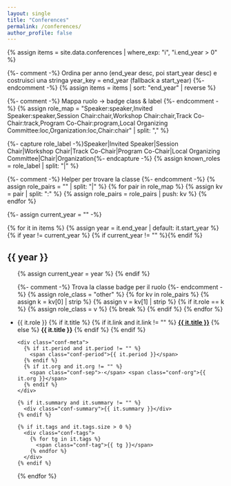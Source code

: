 ```yaml
---
layout: single
title: "Conferences"
permalink: /conferences/
author_profile: false
---
```


{% assign items = site.data.conferences | where_exp: "i", "i.end_year > 0" %}

{%- comment -%}
Ordina per anno (end_year desc, poi start_year desc) e costruisci
una stringa year_key = end_year (fallback a start_year)
{%- endcomment -%}
{% assign items = items | sort: "end_year" | reverse %}

{%- comment -%}
Mappa ruolo → badge class & label
{%- endcomment -%}
{% assign role_map = 
  "Speaker:speaker,Invited Speaker:speaker,Session Chair:chair,Workshop Chair:chair,Track Co-Chair:track,Program Co-Chair:program,Local Organizing Committee:loc,Organization:loc,Chair:chair" | split: "," %}

{%- capture role_label -%}Speaker|Invited Speaker|Session Chair|Workshop Chair|Track Co-Chair|Program Co-Chair|Local Organizing Committee|Chair|Organization{%- endcapture -%}
{% assign known_roles = role_label | split: "|" %}

{%- comment -%}
Helper per trovare la classe
{%- endcomment -%}
{% assign role_pairs = "" | split: "|" %}
{% for pair in role_map %}
  {% assign kv = pair | split: ":" %}
  {% assign role_pairs = role_pairs | push: kv %}
{% endfor %}

{%- assign current_year = "" -%}
<div class="conf-wrap">

{% for it in items %}
  {% assign year = it.end_year | default: it.start_year %}
  {% if year != current_year %}
    {% if current_year != "" %}</ul>{% endif %}
    <h2 class="conf-year">{{ year }}</h2>
    <ul class="conf-list">
    {% assign current_year = year %}
  {% endif %}

  {%- comment -%} Trova la classe badge per il ruolo {%- endcomment -%}
  {% assign role_class = "other" %}
  {% for kv in role_pairs %}
    {% assign k = kv[0] | strip %}
    {% assign v = kv[1] | strip %}
    {% if it.role == k %}
      {% assign role_class = v %}
      {% break %}
    {% endif %}
  {% endfor %}

  <li class="conf-item">
    <div class="conf-header">
      <span class="conf-badge conf-badge-{{ role_class }}">{{ it.role }}</span>
      {% if it.title %}
        {% if it.link and it.link != "" %}
          <strong class="conf-title"><a href="{{ it.link }}" target="_blank" rel="noopener">{{ it.title }}</a></strong>
        {% else %}
          <strong class="conf-title">{{ it.title }}</strong>
        {% endif %}
      {% endif %}
    </div>

    <div class="conf-meta">
      {% if it.period and it.period != "" %}
        <span class="conf-period">{{ it.period }}</span>
      {% endif %}
      {% if it.org and it.org != "" %}
        <span class="conf-sep">·</span> <span class="conf-org">{{ it.org }}</span>
      {% endif %}
    </div>

    {% if it.summary and it.summary != "" %}
      <div class="conf-summary">{{ it.summary }}</div>
    {% endif %}

    {% if it.tags and it.tags.size > 0 %}
      <div class="conf-tags">
        {% for tg in it.tags %}
          <span class="conf-tag">{{ tg }}</span>
        {% endfor %}
      </div>
    {% endif %}
  </li>
{% endfor %}

</ul>
</div>